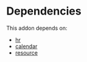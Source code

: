 # Dependencies

This addon depends on:

- [hr](https://github.com/bringout/oca-ocb-hr)
- [calendar](https://github.com/bringout/oca-ocb-technical)
- [resource](https://github.com/bringout/oca-ocb-core)
